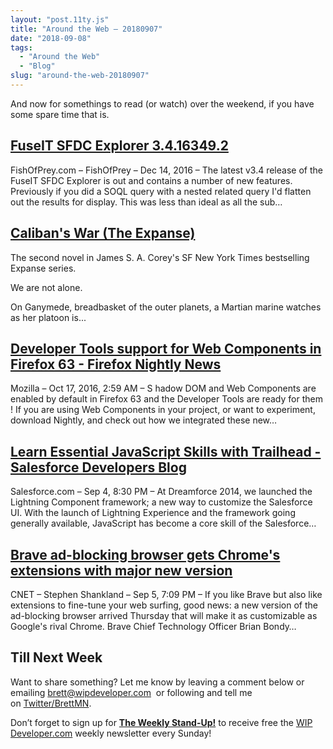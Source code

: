 ```yaml
---
layout: "post.11ty.js"
title: "Around the Web – 20180907"
date: "2018-09-08"
tags: 
  - "Around the Web"
  - "Blog"
slug: "around-the-web-20180907"
---
```


And now for somethings to read (or watch) over the weekend, if you have some spare time that is.

## [FuseIT SFDC Explorer 3.4.16349.2](http://www.fishofprey.com/2016/12/fuseit-sfdc-explorer-34163492.html)

FishOfPrey.com – FishOfPrey – Dec 14, 2016 – The latest v3.4 release of the FuseIT SFDC Explorer is out and contains a number of new features. Previously if you did a SOQL query with a nested related query I'd flatten out the results for display. This was less than ideal as all the sub…

## [Caliban's War (The Expanse)](https://www.amazon.com/gp/product/0316129062/ref=as_li_qf_asin_il_tl?ie=UTF8&tag=wipdevelope05-20&creative=9325&linkCode=as2&creativeASIN=0316129062&linkId=762f30f6939abf96aa0658b8067a5b26)

The second novel in James S. A. Corey's SF New York Times bestselling Expanse series.

We are not alone.

On Ganymede, breadbasket of the outer planets, a Martian marine watches as her platoon is...

## [Developer Tools support for Web Components in Firefox 63 - Firefox Nightly News](https://blog.nightly.mozilla.org/2018/09/06/developer-tools-support-for-web-components-in-firefox-63/)

Mozilla – Oct 17, 2016, 2:59 AM – S hadow DOM and Web Components are enabled by default in Firefox 63 and the Developer Tools are ready for them ! If you are using Web Components in your project, or want to experiment, download Nightly, and check out how we integrated these new…

## [Learn Essential JavaScript Skills with Trailhead - Salesforce Developers Blog](https://developer.salesforce.com/blogs/2018/09/learn-essential-javascript-skills-with-trailhead.html)

Salesforce.com – Sep 4, 8:30 PM – At Dreamforce 2014, we launched the Lightning Component framework; a new way to customize the Salesforce UI. With the launch of Lightning Experience and the framework going generally available, JavaScript has become a core skill of the Salesforce…

## [Brave ad-blocking browser gets Chrome's extensions with major new version](https://www.cnet.com/news/brave-ad-blocking-browser-gets-chrome-extensions-with-major-new-version/)

CNET – Stephen Shankland – Sep 5, 7:09 PM – If you like Brave but also like extensions to fine-tune your web surfing, good news: a new version of the ad-blocking browser arrived Thursday that will make it as customizable as Google's rival Chrome. Brave Chief Technology Officer Brian Bondy…

## Till Next Week

Want to share something? Let me know by leaving a comment below or emailing [brett@wipdeveloper.com](mailto:brett@wipdeveloper.com)  or following and tell me on [Twitter/BrettMN](https://twitter.com/BrettMN).

Don’t forget to sign up for **[The Weekly Stand-Up!](https://wipdeveloper.wpcomstaging.com/newsletter/)** to receive free the [WIP Developer.com](https://wipdeveloper.wpcomstaging.com/) weekly newsletter every Sunday!
